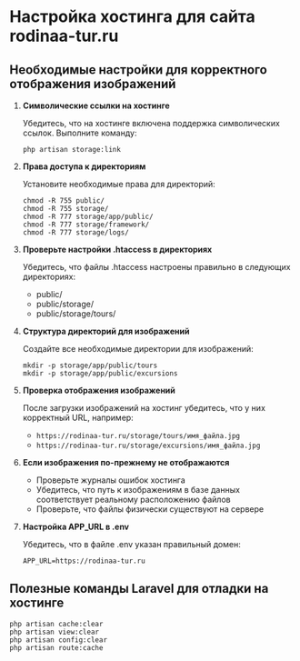 # Настройка хостинга для сайта rodinaa-tur.ru

## Необходимые настройки для корректного отображения изображений

1. **Символические ссылки на хостинге**

   Убедитесь, что на хостинге включена поддержка символических ссылок. Выполните команду:
   ```
   php artisan storage:link
   ```

2. **Права доступа к директориям**

   Установите необходимые права для директорий:
   ```
   chmod -R 755 public/
   chmod -R 755 storage/
   chmod -R 777 storage/app/public/
   chmod -R 777 storage/framework/
   chmod -R 777 storage/logs/
   ```

3. **Проверьте настройки .htaccess в директориях**

   Убедитесь, что файлы .htaccess настроены правильно в следующих директориях:
   - public/
   - public/storage/
   - public/storage/tours/

4. **Структура директорий для изображений**

   Создайте все необходимые директории для изображений:
   ```
   mkdir -p storage/app/public/tours
   mkdir -p storage/app/public/excursions
   ```

5. **Проверка отображения изображений**

   После загрузки изображений на хостинг убедитесь, что у них корректный URL, например:
   - `https://rodinaa-tur.ru/storage/tours/имя_файла.jpg`
   - `https://rodinaa-tur.ru/storage/excursions/имя_файла.jpg`

6. **Если изображения по-прежнему не отображаются**

   - Проверьте журналы ошибок хостинга
   - Убедитесь, что путь к изображениям в базе данных соответствует реальному расположению файлов
   - Проверьте, что файлы физически существуют на сервере

7. **Настройка APP_URL в .env**

   Убедитесь, что в файле .env указан правильный домен:
   ```
   APP_URL=https://rodinaa-tur.ru
   ```

## Полезные команды Laravel для отладки на хостинге

```
php artisan cache:clear
php artisan view:clear
php artisan config:clear
php artisan route:cache
``` 